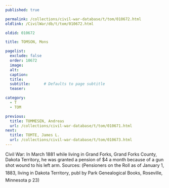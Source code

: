 ```yaml
---
published: true

permalink: /collections/civil-war-database/t/tom/010672.html
oldlink: /CivilWar/db/t/tom/010672.html

oldid: 010672

title: TOMSON, Mons

pagelist:
  exclude: false
  order: 10672
  image: 
  alt:
  caption:
  title:
  subtitle:      # Defaults to page subtitle
  teaser:

category: 
  - T 
  - TOM

previous:
  title: TOMMESEN, Andreas
  url: /collections/civil-war-database/t/tom/010671.html  
next:
  title: TOMTE, James L.
  url: /collections/civil-war-database/t/tom/010673.html   
---
```

Civil War: In March 1881 while living in Grand Forks, Grand Forks County, Dakota Territory, he was granted a pension of $4 a month because of a gun shot wound to his left arm. Sources: (&#147;Pensioners on the Roll as of January 1, 1883, living in Dakota Territory&#148;, publ by Park Genealogical Books, Roseville, Minnesota p 23)